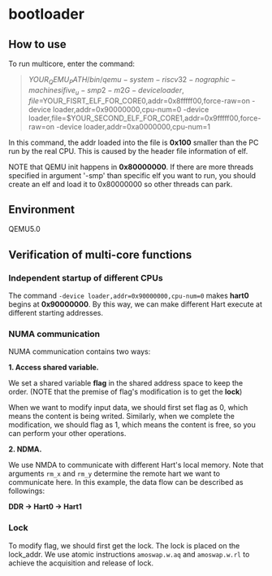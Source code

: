 # bootloader

## How to use
To run multicore, enter the command:
>$YOUR_QEMU_PATH/bin/qemu-system-riscv32 -nographic -machine sifive_u -smp 2 -m 2G -device loader,file=$YOUR_FISRT_ELF_FOR_CORE0,addr=0x8fffff00,force-raw=on  -device loader,addr=0x90000000,cpu-num=0  -device loader,file=$YOUR_SECOND_ELF_FOR_CORE1,addr=0x9fffff00,force-raw=on  -device loader,addr=0xa0000000,cpu-num=1

In this command, the addr loaded into the file is **0x100** smaller than the PC run by the real CPU. This is caused by the header file information of elf.

NOTE that QEMU init happens in **0x80000000**. If there are more threads specified in argument '-smp' than specific elf you want to run, you should create an elf and load it to 0x80000000 so other threads can park.

## Environment
QEMU5.0

## Verification of multi-core functions

### Independent startup of different CPUs
The command `-device loader,addr=0x90000000,cpu-num=0` makes **hart0** begins at **0x90000000**. By this way, we can make different Hart execute at different starting addresses.

### NUMA communication
NUMA communication contains two ways:

**1. Access shared variable.**

We set a shared variable **flag** in the shared address space to keep the order. (NOTE that the premise of flag's modification is to get the **lock**)

When we want to modify input data, we should first set flag as 0, which means the content is being writed. 
Similarly, when we complete the modification, we should flag as 1, which means the content is free, so you can perform your other operations.

**2. NDMA.**

We use NMDA to communicate with different Hart's local memory. 
Note that arguments `rm_x` and `rm_y` determine the remote hart we want to communicate here.
In this example, the data flow can be described as followings:

**DDR -> Hart0 -> Hart1**

### Lock
To modify flag, we should first get the lock.
The lock is placed on the lock_addr. We use atomic instructions `amoswap.w.aq` and `amoswap.w.rl` to achieve the acquisition and release of lock.